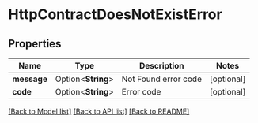 # HttpContractDoesNotExistError

## Properties

Name | Type | Description | Notes
------------ | ------------- | ------------- | -------------
**message** | Option<**String**> | Not Found error code | [optional]
**code** | Option<**String**> | Error code | [optional]

[[Back to Model list]](../README.md#documentation-for-models) [[Back to API list]](../README.md#documentation-for-api-endpoints) [[Back to README]](../README.md)


